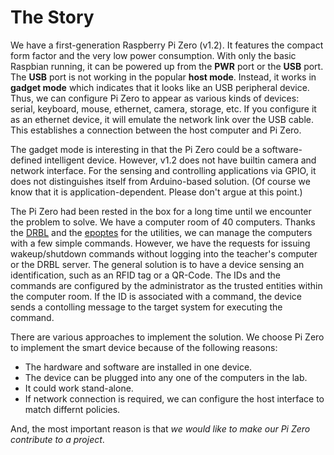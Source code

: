 The Story
=========

We have a first-generation Raspberry Pi Zero (v1.2).
It features the compact form factor and the very low power consumption.
With only the basic Raspbian running, it can be powered up from the **PWR** port or the **USB** port.
The **USB** port is not working in the popular **host mode**. Instead, it works in **gadget mode** which 
indicates that it looks like an USB peripheral device.
Thus, we can configure Pi Zero to appear as various kinds of devices:
serial, keyboard, mouse, ethernet, camera, storage, etc.
If you configure it as an ethernet device, it will emulate the network link over the USB cable.
This establishes a connection between the host computer and Pi Zero.

The gadget mode is interesting in that the Pi Zero could be a software-defined intelligent device.
However, v1.2 does not have builtin camera and network interface.
For the sensing and controlling applications via GPIO, it does not distinguishes itself from Arduino-based solution.
(Of course we know that it is application-dependent. Please don't argue at this point.)

The Pi Zero had been rested in the box for a long time until we encounter the problem to solve.
We have a computer room of 40 computers.
Thanks the [DRBL](https://drbl.org) and the [epoptes](http://www.epoptes.org) for the utilities, we can manage the computers with a few simple commands.
However, we have the requests for issuing wakeup/shutdown commands without logging into the teacher's computer or the DRBL server.
The general solution is to have a device sensing an identification, such as an RFID tag or a QR-Code.
The IDs and the commands are configured by the administrator as the trusted entities within the computer room.
If the ID is associated with a command, the device sends a contolling message to the target system for executing the command.

There are various approaches to implement the solution.
We choose Pi Zero to implement the smart device because of the following reasons:

* The hardware and software are installed in one device.
* The device can be plugged into any one of the computers in the lab.
* It could work stand-alone.
* If network connection is required, we can configure the host interface to match differnt policies.

And, the most important reason is that *we would like to make our Pi Zero contribute to a project*.

